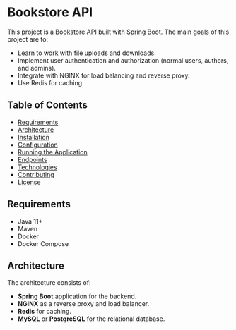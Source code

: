# Bookstore API

This project is a Bookstore API built with Spring Boot. The main goals of this project are to:
- Learn to work with file uploads and downloads.
- Implement user authentication and authorization (normal users, authors, and admins).
- Integrate with NGINX for load balancing and reverse proxy.
- Use Redis for caching.


## Table of Contents
- [Requirements](#requirements)
- [Architecture](#architecture)
- [Installation](#installation)
- [Configuration](#configuration)
- [Running the Application](#running-the-application)
- [Endpoints](#endpoints)
- [Technologies](#technologies)
- [Contributing](#contributing)
- [License](#license)


## Requirements
- Java 11+
- Maven
- Docker
- Docker Compose

## Architecture
The architecture consists of:
- **Spring Boot** application for the backend.
- **NGINX** as a reverse proxy and load balancer.
- **Redis** for caching.
- **MySQL** or **PostgreSQL** for the relational database.